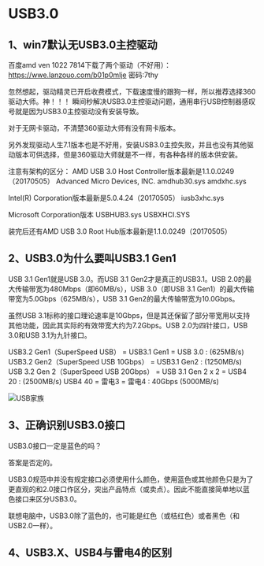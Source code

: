 # USB3.0

## 1、win7默认无USB3.0主控驱动
百度amd ven 1022 7814下载了两个驱动（不好用）：
https://wwe.lanzouo.com/b01p0mlje
密码:7thy

忽然想起，驱动精灵已开启收费模式，下载速度慢的跟狗一样，所以推荐选择360驱动大师。神！！！
瞬间秒解决USB3.0主控驱动问题，通用串行USB控制器感叹号就是因为USB3.0主控驱动没有安装导致。

对于无网卡驱动，不清楚360驱动大师有没有网卡版本。

另外发现驱动人生7.1版本也是不好用，安装USB3.0主控失败，并且也没有其他驱动版本可供选择，但是360驱动大师就是不一样，有各种各样的版本供安装。

注意有架构的区分：
AMD USB 3.0 Host Controller版本最新是1.1.0.0249（20170505）
Advanced Micro Devices, INC.
amdhub30.sys  amdxhc.sys

Intel(R) Corporation版本最新是5.0.4.24（20170505）
iusb3xhc.sys

Microsoft Corporation版本
USBHUB3.sys  USBXHCI.SYS  

装完后还有AMD USB 3.0 Root Hub版本最新是1.1.0.0249（20170505）

## 2、USB3.0为什么要叫USB3.1 Gen1 
USB 3.1 Gen1就是USB 3.0。而USB 3.1 Gen2才是真正的USB3.1。USB 2.0的最大传输带宽为480Mbps（即60MB/s），USB 3.0（即USB 3.1 Gen1）的最大传输带宽为5.0Gbps（625MB/s），USB 3.1 Gen2的最大传输带宽为10.0Gbps。

虽然USB 3.1标称的接口理论速率是10Gbps，但是其还保留了部分带宽用以支持其他功能，因此其实际的有效带宽大约为7.2Gbps。USB 2.0为四针接口，USB 3.0和USB 3.1为九针接口。


USB3.2 Gen1（SuperSpeed USB） = USB3.1 Gen1 = USB 3.0 : (625MB/s)
USB3.2 Gen2（SuperSpeed USB 10Gbps） = USB3.1 Gen2 : (1250MB/s)
USB 3.2 Gen 2（SuperSpeed USB 20Gbps） = USB 3.1 Gen 2 x 2 = USB4 20 : (2500MB/s)
USB4 40 = 雷电3 = 雷电4 : 40Gbps (5000MB/s)

![USB家族](https://pic2.zhimg.com/v2-4468b539cd2f238b85acab3ae130b1ea_r.jpg?source=1940ef5c)

## 3、正确识别USB3.0接口
USB3.0接口一定是蓝色的吗？

答案是否定的。

USB3.0规范中并没有规定接口必须使用什么颜色，使用蓝色或其他颜色只是为了更直观的和2.0接口作区分，突出产品特点（或卖点）。因此不能直接简单地以蓝色接口来区分USB3.0。

联想电脑中，USB3.0除了蓝色的，也可能是红色（或桔红色）或者黑色（和USB2.0一样）。

## 4、USB3.X、USB4与雷电4的区别


